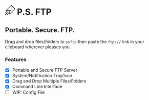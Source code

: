 # ![P.S. FTP Logo](icon.png) P.S. FTP
## Portable. Secure. FTP.
Drag and drop files/folders to `psftp` then paste the `ftp://` link in your clipboard wherever pleases you.

### Features
* [X] Portable and Secure FTP Server
* [X] System/Notification Tray/Icon
* [X] Drag and Drop Multiple Files/Folders
* [X] Command Line Interface
* [ ] WIP: Config File
